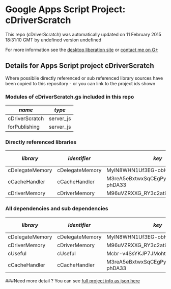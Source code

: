 # Google Apps Script Project: cDriverScratch
This repo (cDriverScratch) was automatically updated on 11 February 2015 18:31:10 GMT by undefined version undefined

For more information see the [desktop liberation site](http://ramblings.mcpher.com/Home/excelquirks/drivesdk/gettinggithubready "desktop liberation") or [contact me on G+](https://plus.google.com/+BruceMcpherson "Bruce McPherson - GDE")
## Details for Apps Script project cDriverScratch
Where possibile directly referenced or sub referenced library sources have been copied to this repository - or you can link to the project ids shown
### Modules of cDriverScratch.gs included in this repo
*name*|*type*
--- | --- 
cDriverScratch| server_js
forPublishing| server_js
### Directly referenced libraries
*library*|*identifier*|*key*|*version*|*development mode*|*source available*|
--- | --- | --- | --- | --- | --- 
cDelegateMemory| cDelegateMemory|MyIN8WHN1Uf3EG-obHsjrAyz3TLx7pV4j|8|no|yes
cCacheHandler| cCacheHandler|M3reA5eBxtwxSqCEgPywb9ai_d-phDA33|12|no|yes
cDriverMemory| cDriverMemory|M96uVZRXXG_RY3c2at9V6tSz3TLx7pV4j|9|no|no
### All dependencies and sub dependencies
*library*|*identifier*|*key*|*version*|*development mode*|*source available*|
--- | --- | --- | --- | --- | --- 
cDelegateMemory| cDelegateMemory|MyIN8WHN1Uf3EG-obHsjrAyz3TLx7pV4j|no|yes
cDriverMemory| cDriverMemory|M96uVZRXXG_RY3c2at9V6tSz3TLx7pV4j|no|yes
cUseful| cUseful|Mcbr-v4SsYKJP7JMohttAZyz3TLx7pV4j|no|yes
cCacheHandler| cCacheHandler|M3reA5eBxtwxSqCEgPywb9ai_d-phDA33|no|yes
###Need more detail ?
You can see [full project info as json here](info.json)